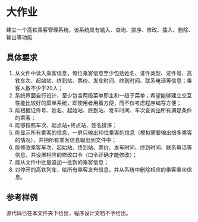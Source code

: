 # 大作业

建立一个高铁乘客管理系统，该系统具有输入、查询、排序、修改、插入、删除、输出等功能

## 具体要求

1. 从文件中读入乘客信息，每位乘客信息至少包括姓名、证件类型、证件号、高铁车次、起始站、终到站、票价、发车时间、终到时间、联系电话等信息；乘客人数不少于20人；
2. 系统界面自行设计，至少包含两级菜单即主和一级子菜单；希望能够建立交互性能比较好的菜单系统，即使用者用着方便，而不仅考虑程序编写方便；
3. 能根据证件号、姓名、起始站、终到站、发车时间、车次查询出所有满足条件的乘客；
4. 能够按照车次、起点站+终点站、姓名排序；
5. 能显示所有乘客的信息，一屏只输出10位乘客的信息（模拟需要输出很多乘客的情况），并把所有乘客信息输出到文件中；
6. 能修改乘客车次、起始站、终到站、票价、发车时间、终到时间、联系电话等信息，并设置相应的修改口令（口令正确才能修改）；
7. 能从文件中批量追加一批新的乘客信息；
8. 对停开的高铁列车，给所有乘客发布信息，并从系统中删除相应的乘客乘坐信息。

## 参考样例

源代码已在本文件夹下给出，程序设计文档不予给出。